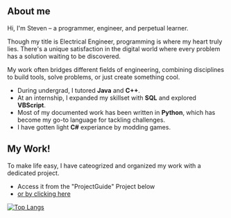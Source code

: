 ## About me
Hi, I'm Steven – a programmer, engineer, and perpetual learner.

Though my title is Electrical Engineer, programming is where my heart truly lies. There's a unique satisfaction in the digital world where every problem has a solution waiting to be discovered.

My work often bridges different fields of engineering, combining disciplines to build tools, solve problems, or just create something cool.
- During undergrad, I tutored **Java** and **C++**.
- At an internship, I expanded my skillset with **SQL** and explored **VBScript**.
- Most of my documented work has been written in **Python**, which has become my go-to language for tackling challenges.
- I have gotten light **C#** experiance by modding games. 

## My Work!
To make life easy, I have cateogrized and organized my work with a dedicated project.  
- Access it from the "ProjectGuide" Project below
- [or by clicking here](https://github.com/StevenNaliwajka/ProjectGuide)

[![Top Langs](https://github-readme-stats-git-masterrstaa-rickstaa.vercel.app/api/top-langs/?username=StevenNaliwajka&theme=dracula&hide=G-code)](https://github.com/StevenNaliwajka/github-readme-stats)

<!--
**StevenNaliwajka/StevenNaliwajka** is a ✨ _special_ ✨ repository because its `README.md` (this file) appears on your GitHub profile.

Here are some ideas to get you started:

- 🔭 I’m currently working on ...
- 🌱 I’m currently learning ...
- 👯 I’m looking to collaborate on ...
- 🤔 I’m looking for help with ...
- 💬 Ask me about ...
- 📫 How to reach me: ...
- 😄 Pronouns: ...
- ⚡ Fun fact: ...
-->
